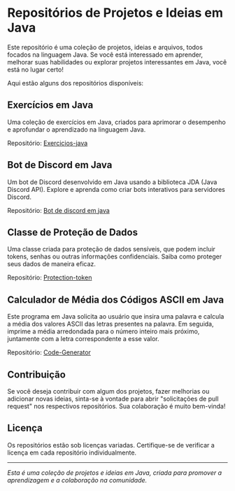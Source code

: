 # Repositórios de Projetos e Ideias em Java

Este repositório é uma coleção de projetos, ideias e arquivos, todos focados na linguagem Java. Se você está interessado em aprender, melhorar suas habilidades ou explorar projetos interessantes em Java, você está no lugar certo!

Aqui estão alguns dos repositórios disponíveis:

## Exercícios em Java

Uma coleção de exercícios em Java, criados para aprimorar o desempenho e aprofundar o aprendizado na linguagem Java.

Repositório: [Exercicios-java](https://github.com/marcos-rts/Exercicios-java)

## Bot de Discord em Java

Um bot de Discord desenvolvido em Java usando a biblioteca JDA (Java Discord API). Explore e aprenda como criar bots interativos para servidores Discord.

Repositório: [Bot de discord em java](https://github.com/marcos-rts/treinamento-bot-java)

## Classe de Proteção de Dados

Uma classe criada para proteção de dados sensíveis, que podem incluir tokens, senhas ou outras informações confidenciais. Saiba como proteger seus dados de maneira eficaz.

Repositório: [Protection-token](https://github.com/marcos-rts/Protection-token)

## Calculador de Média dos Códigos ASCII em Java

Este programa em Java solicita ao usuário que insira uma palavra e calcula a média dos valores ASCII das letras presentes na palavra. Em seguida, imprime a média arredondada para o número inteiro mais próximo, juntamente com a letra correspondente a esse valor.

Repositório: [Code-Generator](https://github.com/marcos-rts/Code-Generator)


## Contribuição

Se você deseja contribuir com algum dos projetos, fazer melhorias ou adicionar novas ideias, sinta-se à vontade para abrir "solicitações de pull request" nos respectivos repositórios. Sua colaboração é muito bem-vinda!

## Licença

Os repositórios estão sob licenças variadas. Certifique-se de verificar a licença em cada repositório individualmente.

---

*Esta é uma coleção de projetos e ideias em Java, criada para promover a aprendizagem e a colaboração na comunidade.*
